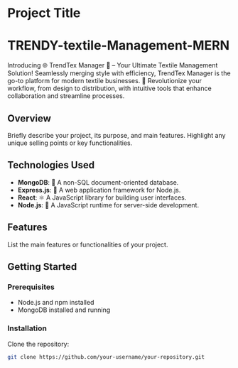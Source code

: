 # Project Title
# TRENDY-textile-Management-MERN
Introducing 🌐 TrendTex Manager 🧵 – Your Ultimate Textile Management Solution! Seamlessly merging style with efficiency, TrendTex Manager is the go-to platform for modern textile businesses. 🚀 Revolutionize your workflow, from design to distribution, with intuitive tools that enhance collaboration and streamline processes. 

## Overview

Briefly describe your project, its purpose, and main features. Highlight any unique selling points or key functionalities.

## Technologies Used

- **MongoDB**: 🍃 A non-SQL document-oriented database.
- **Express.js**: 🚀 A web application framework for Node.js.
- **React**: ⚛️ A JavaScript library for building user interfaces.
- **Node.js**: 🚂 A JavaScript runtime for server-side development.

## Features

List the main features or functionalities of your project.

## Getting Started

### Prerequisites

- Node.js and npm installed
- MongoDB installed and running

### Installation

Clone the repository:

```bash
git clone https://github.com/your-username/your-repository.git
